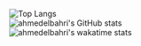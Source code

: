 ![Top Langs](https://github-readme-stats.vercel.app/api/top-langs/?username=ahmedelbahri&layout=compact&card_width=445px&custom_title=Used&nbsp;Languages)
<br>
![ahmedelbahri's GitHub stats](https://github-readme-stats.vercel.app/api?username=ahmedelbahri&show_icons=true&theme=ondark&include_all_commits=true&count_private=true)
<br>
![ahmedelbahri's wakatime stats](https://github-readme-stats.vercel.app/api/wakatime?username=ahmedelbahri&layout=compact)
